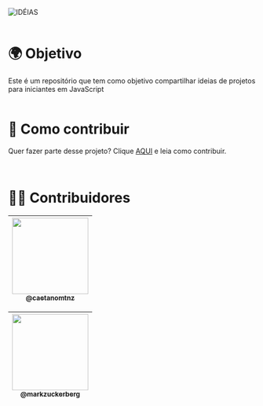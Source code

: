 ![IDÉIAS](https://user-images.githubusercontent.com/82781818/121069601-abbbc500-c79b-11eb-9b91-be1777b76cbc.gif)
<br>
<br>
# 🌍 Objetivo

Este é um repositório que tem como objetivo compartilhar ideias de projetos para iniciantes em JavaScript<br>
<br>

# 📝 Como contribuir

Quer fazer parte desse projeto? Clique [AQUI](CONTRIBUTING.md) e leia como contribuir.<br>




<br>

# 👦👩 Contribuidores
| [<img src="https://avatars.githubusercontent.com/u/82781818?s=400&u=6d92f7d23d51475c53c2d9ffc9a602966f68601d&v=4" width="155"><br><sub>@caetanomtnz</sub>](https://github.com/caetanomtnz) |
| :---: |

| [<img src="https://imagens.canaltech.com.br/celebridades/539.400.jpg" width="155"><br><sub>@markzuckerberg</sub>](https://github.com/caetanomtnz) |
| :---: |

 
